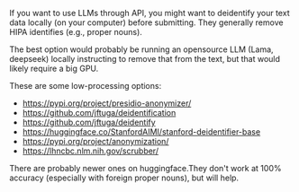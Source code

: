 
If you want to use LLMs through API, you might want to deidentify your text data locally (on your computer) before submitting. They generally remove HIPA identifies (e.g., proper nouns). 

The best option would probably be running an opensource LLM (Lama, deepseek) locally instructing to remove that from the text, but that would likely require a big GPU. 


These are some low-processing options:

- https://pypi.org/project/presidio-anonymizer/
- https://github.com/jftuga/deidentification
- https://github.com/jftuga/deidentify
- https://huggingface.co/StanfordAIMI/stanford-deidentifier-base
- https://pypi.org/project/anonymization/
- https://lhncbc.nlm.nih.gov/scrubber/

There are probably newer ones on huggingface.They don't work at 100% accuracy (especially with foreign proper nouns), but will help. 
